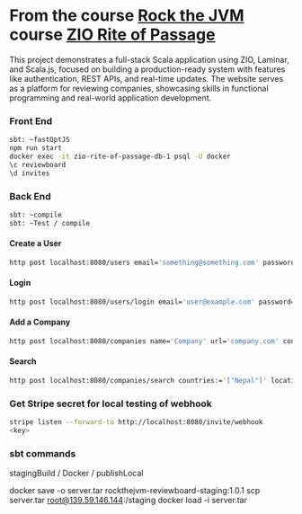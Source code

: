 # From the course [Rock the JVM](https://rockthejvm.com/) course [ZIO Rite of Passage](https://rockthejvm.com/courses/enrolled/2132116)
This project demonstrates a full-stack Scala application using ZIO, Laminar, and Scala.js, focused on building a production-ready system with features like authentication, REST APIs, and real-time updates. The website serves as a platform for reviewing companies, showcasing skills in functional programming and real-world application development.

### Front End
```bash
sbt: ~fastOptJS
npm run start
docker exec -it zio-rite-of-passage-db-1 psql -U docker
\c reviewboard
\d invites
```

### Back End
```bash
sbt: ~compile
sbt: ~Test / compile
```


#### Create a User
```bash
http post localhost:8080/users email='something@something.com' password='test'
```
#### Login
```bash
http post localhost:8080/users/login email='user@example.com' password='test'
```
#### Add a Company
```bash
http post localhost:8080/companies name='Company' url='company.com' country='USA' location='City' industry='Tech' tags:='["IT"]' 'Authorization: Bearer <token>'
```
#### Search
```bash
http post localhost:8080/companies/search countries:='["Nepal"]' locations:='[]' industries:='[]' tags:='[]'
```


### Get Stripe secret for local testing of webhook
```bash
stripe listen --forward-to http://localhost:8080/invite/webhook
<key>
```

### sbt commands
stagingBuild / Docker / publishLocal

docker save -o server.tar rockthejvm-reviewboard-staging:1.0.1
scp server.tar root@139.59.146.144:/staging
docker load -i server.tar
